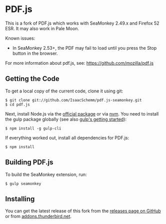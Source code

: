 # PDF.js

This is a fork of PDF.js which works with SeaMonkey 2.49.x and Firefox 52 ESR. It may also work in Pale Moon.

Known issues:

* In SeaMonkey 2.53+, the PDF may fail to load until you press the Stop button in the browser.

For more information about pdf.js, see: https://github.com/mozilla/pdf.js

## Getting the Code

To get a local copy of the current code, clone it using git:

    $ git clone git://github.com/IsaacSchemm/pdf.js-seamonkey.git
    $ cd pdf.js

Next, install Node.js via the [official package](https://nodejs.org) or via
[nvm](https://github.com/creationix/nvm). You need to install the gulp package
globally (see also [gulp's getting started](https://github.com/gulpjs/gulp/blob/master/docs/getting-started.md#getting-started)):

    $ npm install -g gulp-cli

If everything worked out, install all dependencies for PDF.js:

    $ npm install

## Building PDF.js

To build the SeaMonkey extension, run:

    $ gulp seamonkey

## Installing

You can get the latest release of this fork from the
[releases page on GitHub](https://github.com/IsaacSchemm/pdf.js-seamonkey/releases)
or from [addons.thunderbird.net](https://addons.thunderbird.net/en-US/seamonkey/addon/pdf-js-for-seamonkey/).